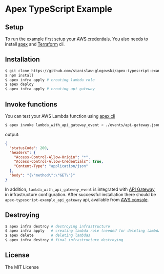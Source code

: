 # Apex TypeScript Example

## Setup

To run the example first setup your [AWS credentials](http://apex.run/#aws-credentials).
You also needs to install [apex](http://apex.run/#installation) and [Terraform](https://www.terraform.io/intro/getting-started/install.html) cli.

## Installation

```bash
$ git clone https://github.com/stanislaw-glogowski/apex-typescript-example.git && cd ./apex-typescript-example
$ npm install
$ apex infra apply # creating lambda role
$ apex deploy
$ apex infra apply # creating api gateway
```

## Invoke functions
You can test your AWS Lambda function using [apex cli](http://apex.run/#invoking-functions)

```bash
$ apex invoke lambda_with_api_gateway_event < ./events/api-gateway.json
```

output:
```json
{
  "statusCode": 200,
  "headers": {
    "Access-Control-Allow-Origin": "*",
    "Access-Control-Allow-Credentials": true,
    "Content-Type": "application/json"
  },
  "body": "{\"method\":\"GET\"}"
}
```

In addition, `lambda_with_api_gateway_event` is integrated with [API Gateway](https://aws.amazon.com/api-gateway/) in infrastructure configuration.
After successful installation there should be `apex-typescript-example_api_gateway` api, available from [AWS console](https://console.aws.amazon.com).

## Destroying
```bash
$ apex infra destroy # destroying infrastructure
$ apex infra apply   # creating lambda role (needed for deleting lambdas)
$ apex delete        # deleting lambdas
$ apex infra destroy # final infrastructure destroying
```

## License

The MIT License